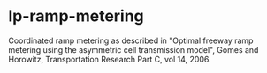 lp-ramp-metering
================

Coordinated ramp metering as described in "Optimal freeway ramp metering using the asymmetric cell transmission model", Gomes and Horowitz, Transportation Research Part C, vol 14, 2006.
